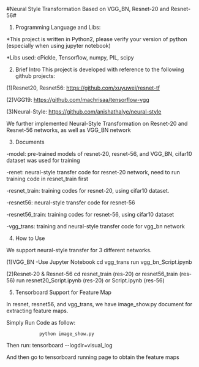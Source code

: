 #Neural Style Transformation Based on VGG_BN, Resnet-20 and Resnet-56#


1. Programming Language and Libs:
 
 *This project is written in Python2, please verify your version of python (especially when using jupyter notebook)
 
 *Libs used: cPickle, Tensorflow, numpy, PIL, scipy


2. Brief Intro
 This project is developed with reference to the following github projects:
  
  (1)Resnet20, Resnet56: https://github.com/xuyuwei/resnet-tf
  
  (2)VGG19: https://github.com/machrisaa/tensorflow-vgg
  
  (3)Neural-Style: https://github.com/anishathalye/neural-style 

We further implemented Neural-Style Transformation on Resnet-20 and Resnet-56 networks, as well as VGG_BN network


3. Documents

-model: pre-trained models of resnet-20, resnet-56, and VGG_BN, cifar10 dataset was used for training

-renet: neural-style transfer code for resnet-20 network, need to run training code in resnet_train first

-resnet_train: training codes for resnet-20, using cifar10 dataset.

-resnet56: neural-style transfer code for resnet-56

-resnet56_train: training codes for resnet-56, using cifar10 dataset

-vgg_trans: training and neural-style transfer code for vgg_bn network

4. How to Use

We support neural-style transfer for 3 different networks.

(1)VGG_BN
-Use Jupyter Notebook
cd vgg_trans
run vgg_bn_Script.ipynb

(2)Resnet-20 & Resnet-56
cd resnet_train (res-20) or resnet56_train (res-56)
run resnet20_Script.ipynb (res-20) or Script.ipynb (res-56)

5. Tensorboard Support for Feature Map

In resnet, resnet56, and vgg_trans, we have image_show.py document for extracting feature maps.

Simply Run Code as follow:

				python image_show.py

Then run:
				tensorboard --logdir=visual_log

And then go to tensorboard running page to obtain the feature maps

